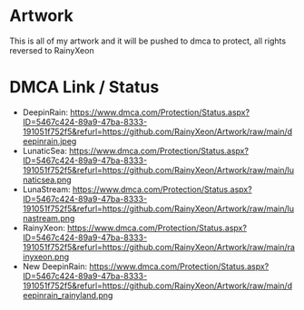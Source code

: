# Artwork
This is all of my artwork and it will be pushed to dmca to protect, all rights reversed to RainyXeon

# DMCA Link / Status

- DeepinRain: https://www.dmca.com/Protection/Status.aspx?ID=5467c424-89a9-47ba-8333-191051f752f5&refurl=https://github.com/RainyXeon/Artwork/raw/main/deepinrain.jpeg
- LunaticSea: https://www.dmca.com/Protection/Status.aspx?ID=5467c424-89a9-47ba-8333-191051f752f5&refurl=https://github.com/RainyXeon/Artwork/raw/main/lunaticsea.png
- LunaStream: https://www.dmca.com/Protection/Status.aspx?ID=5467c424-89a9-47ba-8333-191051f752f5&refurl=https://github.com/RainyXeon/Artwork/raw/main/lunastream.png
- RainyXeon: https://www.dmca.com/Protection/Status.aspx?ID=5467c424-89a9-47ba-8333-191051f752f5&refurl=https://github.com/RainyXeon/Artwork/raw/main/rainyxeon.png
- New DeepinRain: https://www.dmca.com/Protection/Status.aspx?ID=5467c424-89a9-47ba-8333-191051f752f5&refurl=https://github.com/RainyXeon/Artwork/raw/main/deepinrain_rainyland.png
